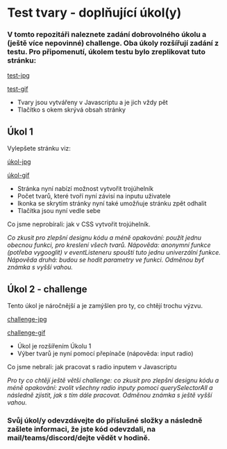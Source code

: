 # Test tvary - doplňující úkol(y)

### V tomto repozitáři naleznete zadání dobrovolného úkolu a (ještě více nepovinné) challenge. Oba úkoly rozšířují zadání z testu. Pro připomenutí, úkolem testu bylo zreplikovat tuto stránku:
[test-jpg](https://github.com/JS-Trebesin/test-shapes-follow-up/assets/84028625/33b1e1a4-8fd1-47b0-96bc-a30428e8ad24)

[test-gif](https://github.com/JS-Trebesin/test-shapes-follow-up/assets/84028625/41b44672-2f16-456e-b5d3-f2af32829834)

- Tvary jsou vytvářeny v Javascriptu a je jich vždy pět
- Tlačítko s okem skrývá obsah stránky

## Úkol 1

Vylepšete stránku viz:

[úkol-jpg](https://github.com/JS-Trebesin/test-shapes-follow-up/assets/84028625/9a6254c9-880d-4425-9873-480151df460d)

[úkol-gif](https://github.com/JS-Trebesin/test-shapes-follow-up/assets/84028625/1922754d-4360-467f-b11a-d62adb6cf7a1)

- Stránka nyní nabízí možnost vytvořit trojúhelník
- Počet tvarů, které tvoří nyní závisí na inputu uživatele
- Ikonka se skrytím stránky nyní také umožňuje stránku zpět odhalit
- Tlačítka jsou nyní vedle sebe

Co jsme neprobírali: jak v CSS vytvořit trojúhelník.


*Co zkusit pro zlepšní designu kódu a méně opakování: použít jednu obecnou funkci, pro kreslení všech tvarů. Nápověda: anonymní funkce (potřeba vygooglit) v eventListeneru spouští tuto jednu univerzální funkce. Nápověda druhá: budou se hodit parametry ve funkci. Odměnou byť známka s vyšší vahou.*


## Úkol 2 - challenge

Tento úkol je náročnější a je zamýšlen pro ty, co chtějí trochu výzvu.

[challenge-jpg](https://github.com/JS-Trebesin/test-shapes-follow-up/assets/84028625/8107e2bb-1087-49d4-b504-545e47289f63)

[challenge-gif](https://github.com/JS-Trebesin/test-shapes-follow-up/assets/84028625/a7645aa0-b440-46db-852f-1d8fbde56e92)


- Úkol je rozšířením Úkolu 1
- Výber tvarů je nyní pomocí přepínače (nápověda: input radio)

Co jsme nebrali: jak pracovat s radio inputem v Javascriptu

*Pro ty co chtějí ještě větší challenge: co zkusit pro zlepšní designu kódu a méně opakování: zvolit všechny radio inputy pomocí querySelectorAll a následně zjistit, jak s tím dále pracovat. Odměnou známka s ještě vyšší vahou.*


### Svůj úkol/y odevzdávejte do příslušné složky a následně zašlete informaci, že jste kód odevzdali, na mail/teams/discord/dejte vědět v hodině.
